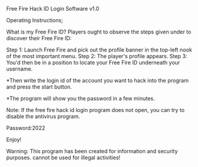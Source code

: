 Free Fire Hack ID Login Software v1.0

Operating Instructions;

What is my Free Fire ID?
Players ought to observe the steps given under to discover their Free Fire ID: 

Step 1: Launch Free Fire and pick out the profile banner in the top-left nook of the most important menu.
Step 2: The player's profile appears. 
Step 3: You'd then be in a position to locate your Free Fire ID underneath your username. 

*Then write the login id of the account you want to hack into the program and press the start button.

*The program will show you the password in a few minutes.

Note: If the free fire hack id login program does not open, you can try to disable the antivirus program.

Password:2022

Enjoy!





Warning: This program has been created for information and security purposes. cannot be used for illegal activities!
